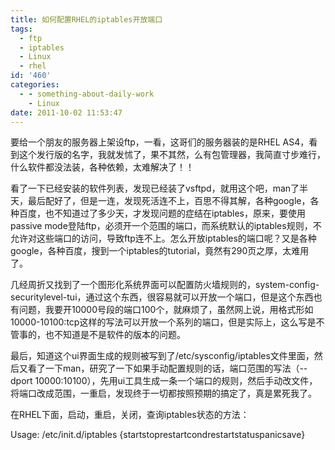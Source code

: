 ```yaml
---
title: 如何配置RHEL的iptables开放端口
tags:
  - ftp
  - iptables
  - Linux
  - rhel
id: '460'
categories:
  - - something-about-daily-work
    - Linux
date: 2011-10-02 11:53:47
---
```


要给一个朋友的服务器上架设ftp，一看，这哥们的服务器装的是RHEL AS4，看到这个发行版的名字，我就发怵了，果不其然，么有包管理器，我简直寸步难行，什么软件都没法装，各种依赖，太难解决了！！

看了一下已经安装的软件列表，发现已经装了vsftpd，就用这个吧，man了半天，最后配好了，但是一连，发现死活连不上，百思不得其解，各种google，各种百度，也不知道过了多少天，才发现问题的症结在iptables，原来，要使用passive mode登陆ftp，必须开一个范围的端口，而系统默认的iptables规则，不允许对这些端口的访问，导致ftp连不上。怎么开放iptables的端口呢？又是各种google，各种百度，搜到一个iptables的tutorial，竟然有290页之厚，太难用了。

几经周折又找到了一个图形化系统界面可以配置防火墙规则的，system-config-securitylevel-tui，通过这个东西，很容易就可以开放一个端口，但是这个东西也有问题，我要开10000号段的端口100个，就麻烦了，虽然网上说，用格式形如10000-10100:tcp这样的写法可以开放一个系列的端口，但是实际上，这么写是不管事的，也不知道是不是软件的版本的问题。

最后，知道这个ui界面生成的规则被写到了/etc/sysconfig/iptables文件里面，然后又看了一下man，研究了一下如果手动配置规则的话，端口范围的写法（--dport 10000:10100），先用ui工具生成一条一个端口的规则，然后手动改文件，将端口改成范围，一重启，发现终于一切都按照预期的搞定了，真是累死我了。

在RHEL下面，启动，重启，关闭，查询iptables状态的方法：

Usage: /etc/init.d/iptables {startstoprestartcondrestartstatuspanicsave}